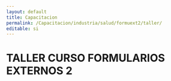 ```yaml
---
layout: default
title: Capacitacion
permalink: /Capacitacion/industria/salud/formuext2/taller/
editable: si
---
```


# TALLER CURSO FORMULARIOS EXTERNOS 2

